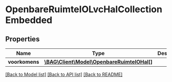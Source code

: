 # OpenbareRuimteIOLvcHalCollectionEmbedded

## Properties
Name | Type | Description | Notes
------------ | ------------- | ------------- | -------------
**voorkomens** | [**\BAG\Client\Model\OpenbareRuimteIOHal[]**](OpenbareRuimteIOHal.md) |  | [optional] 

[[Back to Model list]](../../README.md#documentation-for-models) [[Back to API list]](../../README.md#documentation-for-api-endpoints) [[Back to README]](../../README.md)

